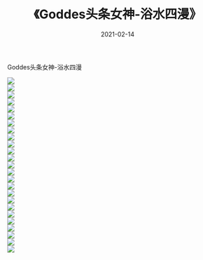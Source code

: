 ﻿---
layout: post
title:  《Goddes头条女神-浴水四漫》
date:   2021-02-14
img: http://img.660000.xyz/Sharelink/网络美图/2021/Goddes头条女神-浴水四漫/000.jpg
categories: [美女, 清纯, 唯美]
---

Goddes头条女神-浴水四漫

  ![](http://img.660000.xyz/Sharelink/网络美图/2021/Goddes头条女神-浴水四漫/001.jpg) <br> ![](http://img.660000.xyz/Sharelink/网络美图/2021/Goddes头条女神-浴水四漫/002.jpg) <br> ![](http://img.660000.xyz/Sharelink/网络美图/2021/Goddes头条女神-浴水四漫/003.jpg) <br> ![](http://img.660000.xyz/Sharelink/网络美图/2021/Goddes头条女神-浴水四漫/004.jpg) <br> ![](http://img.660000.xyz/Sharelink/网络美图/2021/Goddes头条女神-浴水四漫/005.jpg) <br> ![](http://img.660000.xyz/Sharelink/网络美图/2021/Goddes头条女神-浴水四漫/006.jpg) <br> ![](http://img.660000.xyz/Sharelink/网络美图/2021/Goddes头条女神-浴水四漫/007.jpg) <br> ![](http://img.660000.xyz/Sharelink/网络美图/2021/Goddes头条女神-浴水四漫/008.jpg) <br> ![](http://img.660000.xyz/Sharelink/网络美图/2021/Goddes头条女神-浴水四漫/009.jpg) <br> ![](http://img.660000.xyz/Sharelink/网络美图/2021/Goddes头条女神-浴水四漫/010.jpg) <br> ![](http://img.660000.xyz/Sharelink/网络美图/2021/Goddes头条女神-浴水四漫/011.jpg) <br> ![](http://img.660000.xyz/Sharelink/网络美图/2021/Goddes头条女神-浴水四漫/012.jpg) <br> ![](http://img.660000.xyz/Sharelink/网络美图/2021/Goddes头条女神-浴水四漫/013.jpg) <br> ![](http://img.660000.xyz/Sharelink/网络美图/2021/Goddes头条女神-浴水四漫/014.jpg) <br> ![](http://img.660000.xyz/Sharelink/网络美图/2021/Goddes头条女神-浴水四漫/015.jpg) <br> ![](http://img.660000.xyz/Sharelink/网络美图/2021/Goddes头条女神-浴水四漫/016.jpg) <br> ![](http://img.660000.xyz/Sharelink/网络美图/2021/Goddes头条女神-浴水四漫/017.jpg) <br> ![](http://img.660000.xyz/Sharelink/网络美图/2021/Goddes头条女神-浴水四漫/018.jpg) <br> ![](http://img.660000.xyz/Sharelink/网络美图/2021/Goddes头条女神-浴水四漫/019.jpg) <br> ![](http://img.660000.xyz/Sharelink/网络美图/2021/Goddes头条女神-浴水四漫/020.jpg) <br> ![](http://img.660000.xyz/Sharelink/网络美图/2021/Goddes头条女神-浴水四漫/021.jpg) <br> ![](http://img.660000.xyz/Sharelink/网络美图/2021/Goddes头条女神-浴水四漫/022.jpg) <br> ![](http://img.660000.xyz/Sharelink/网络美图/2021/Goddes头条女神-浴水四漫/023.jpg) <br> ![](http://img.660000.xyz/Sharelink/网络美图/2021/Goddes头条女神-浴水四漫/024.jpg) <br> ![](http://img.660000.xyz/Sharelink/网络美图/2021/Goddes头条女神-浴水四漫/025.jpg) <br>